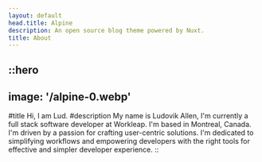```yaml
---
layout: default
head.title: Alpine
description: An open source blog theme powered by Nuxt.
title: About
---
```


::hero
---
image: '/alpine-0.webp'
---
#title
Hi, I am Lud.
#description
My name is Ludovik Allen, I'm currently a full stack software developer at Workleap. I'm based in Montreal, Canada. I'm driven by a passion for crafting user-centric solutions. I'm dedicated to simplifying workflows and empowering developers with the right tools for effective and simpler developer experience. 
::
